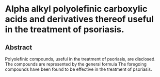 # Alpha alkyl polyolefinic carboxylic acids and derivatives thereof useful in the treatment of psoriasis.

## Abstract
Polyolefinic compounds, useful in the treatment of psoriasis, are disclosed. The compounds are represented by the general formula The foregoing compounds have been found to be effective in the treatment of psoriasis.